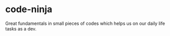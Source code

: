 # code-ninja
Great fundamentals in small pieces of codes which helps us on our daily life tasks as a dev.
